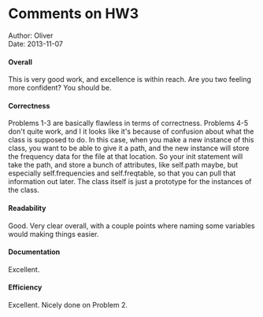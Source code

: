 # Comments on HW3

Author: Oliver  
Date: 2013-11-07

#### Overall

This is very good work, and excellence is within reach. Are you two feeling more confident? You should be.

#### Correctness

Problems 1-3 are basically flawless in terms of correctness. Problems 4-5 don't quite work, and I it looks like it's because of confusion about what the class is supposed to do. In this case, when you make a new instance of this class, you want to be able to give it a path, and the new instance will store the frequency data for the file at that location. So your init statement will take the path, and store a bunch of attributes, like self.path maybe, but especially self.frequencies and self.freqtable, so that you can pull that information out later. The class itself is just a prototype for the instances of the class.

#### Readability

Good. Very clear overall, with a couple points where naming some variables would making things easier.

#### Documentation

Excellent.

#### Efficiency

Excellent. Nicely done on Problem 2.
